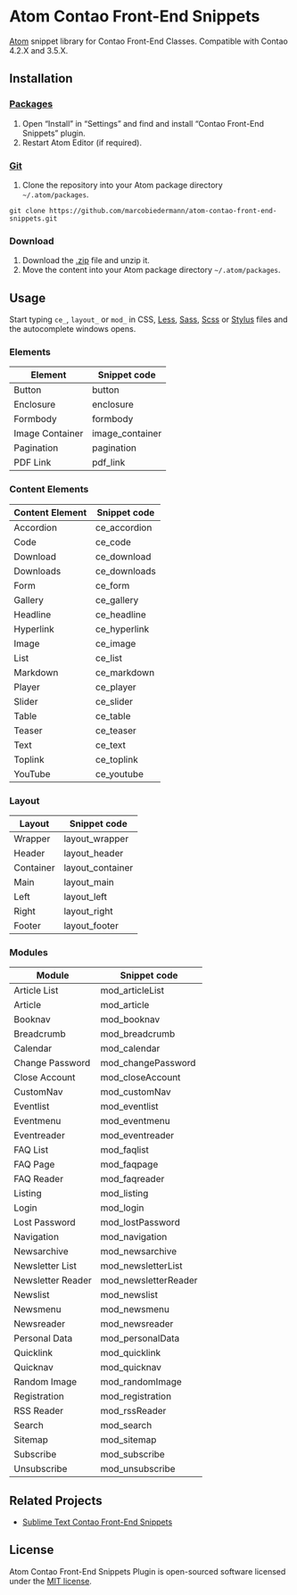 # Atom Contao Front-End Snippets

[Atom](https://atom.io/) snippet library for Contao Front-End Classes.
Compatible with Contao 4.2.X and 3.5.X.

## Installation

### [Packages](https://atom.io/packages)

1. Open “Install” in “Settings” and find and install “Contao Front-End Snippets” plugin.
1. Restart Atom Editor (if required).

### [Git](https://git-scm.com/)

1. Clone the repository into your Atom package directory `~/.atom/packages`.

```
git clone https://github.com/marcobiedermann/atom-contao-front-end-snippets.git
```

### Download

1. Download the [.zip](https://github.com/marcobiedermann/atom-contao-front-end-snippets/archive/master.zip) file and unzip it.
1. Move the content into your Atom package directory `~/.atom/packages`.

## Usage

Start typing `ce_`, `layout_` or `mod_` in CSS, [Less](http://lesscss.org/), [Sass](http://sass-lang.com/), [Scss](http://sass-lang.com/) or [Stylus](http://stylus-lang.com/) files and the autocomplete windows opens.

### Elements

| Element | Snippet code |
|---|---|
| Button | button |
| Enclosure | enclosure |
| Formbody | formbody |
| Image Container | image_container |
| Pagination | pagination |
| PDF Link | pdf_link |

### Content Elements

| Content Element | Snippet code |
|---|---|
| Accordion | ce_accordion |
| Code | ce_code |
| Download | ce_download |
| Downloads | ce_downloads |
| Form | ce_form |
| Gallery | ce_gallery |
| Headline | ce_headline |
| Hyperlink | ce_hyperlink |
| Image | ce_image |
| List | ce_list |
| Markdown | ce_markdown |
| Player | ce_player |
| Slider | ce_slider |
| Table | ce_table |
| Teaser | ce_teaser |
| Text | ce_text |
| Toplink | ce_toplink |
| YouTube | ce_youtube |

### Layout

| Layout | Snippet code |
|---|---|
| Wrapper | layout_wrapper |
| Header | layout_header |
| Container | layout_container |
| Main | layout_main |
| Left | layout_left |
| Right | layout_right |
| Footer | layout_footer |

### Modules

| Module | Snippet code |
|---|---|
| Article List | mod_articleList |
| Article | mod_article |
| Booknav | mod_booknav |
| Breadcrumb | mod_breadcrumb |
| Calendar | mod_calendar |
| Change Password | mod_changePassword |
| Close Account | mod_closeAccount |
| CustomNav | mod_customNav |
| Eventlist | mod_eventlist |
| Eventmenu | mod_eventmenu |
| Eventreader | mod_eventreader |
| FAQ List | mod_faqlist |
| FAQ Page | mod_faqpage |
| FAQ Reader | mod_faqreader |
| Listing | mod_listing |
| Login | mod_login |
| Lost Password | mod_lostPassword |
| Navigation | mod_navigation |
| Newsarchive | mod_newsarchive |
| Newsletter List | mod_newsletterList |
| Newsletter Reader | mod_newsletterReader |
| Newslist | mod_newslist |
| Newsmenu | mod_newsmenu |
| Newsreader | mod_newsreader |
| Personal Data | mod_personalData |
| Quicklink | mod_quicklink |
| Quicknav | mod_quicknav |
| Random Image | mod_randomImage |
| Registration | mod_registration |
| RSS Reader | mod_rssReader |
| Search | mod_search |
| Sitemap | mod_sitemap |
| Subscribe | mod_subscribe |
| Unsubscribe | mod_unsubscribe |

## Related Projects
* [Sublime Text Contao Front-End Snippets](https://github.com/marcobiedermann/sublime-contao-front-end-snippets)

## License

Atom Contao Front-End Snippets Plugin is open-sourced software licensed under the [MIT license](https://opensource.org/licenses/MIT).
